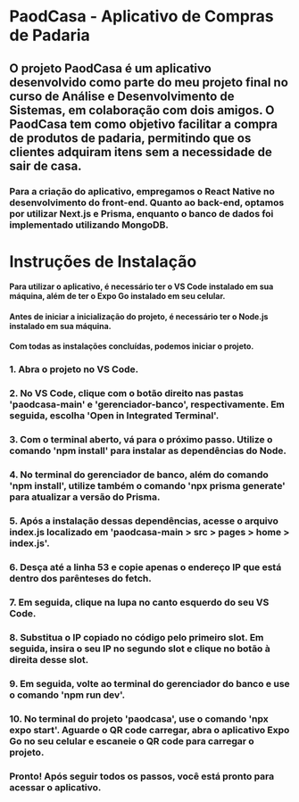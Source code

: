 # PaodCasa - Aplicativo de Compras de Padaria

## O projeto PaodCasa é um aplicativo desenvolvido como parte do meu projeto final no curso de Análise e Desenvolvimento de Sistemas, em colaboração com dois amigos. O PaodCasa tem como objetivo facilitar a compra de produtos de padaria, permitindo que os clientes adquiram itens sem a necessidade de sair de casa.

###  Para a criação do aplicativo, empregamos o React Native no desenvolvimento do front-end. Quanto ao back-end, optamos por utilizar Next.js e Prisma, enquanto o banco de dados foi implementado utilizando MongoDB.

# Instruções de Instalação

#### Para utilizar o aplicativo, é necessário ter o VS Code instalado em sua máquina, além de ter o Expo Go instalado em seu celular.

#### Antes de iniciar a inicialização do projeto, é necessário ter o Node.js instalado em sua máquina.

#### Com todas as instalações concluídas, podemos iniciar o projeto.

### 1. Abra o projeto no VS Code.

### 2. No VS Code, clique com o botão direito nas pastas 'paodcasa-main' e 'gerenciador-banco', respectivamente. Em seguida, escolha 'Open in Integrated Terminal'.

### 3. Com o terminal aberto, vá para o próximo passo. Utilize o comando 'npm install' para instalar as dependências do Node.

### 4. No terminal do gerenciador de banco, além do comando 'npm install', utilize também o comando 'npx prisma generate' para atualizar a versão do Prisma.

### 5. Após a instalação dessas dependências, acesse o arquivo index.js localizado em 'paodcasa-main > src > pages > home > index.js'.

### 6. Desça até a linha 53 e copie apenas o endereço IP que está dentro dos parênteses do fetch.

### 7. Em seguida, clique na lupa no canto esquerdo do seu VS Code.

### 8. Substitua o IP copiado no código pelo primeiro slot. Em seguida, insira o seu IP no segundo slot e clique no botão à direita desse slot.

### 9. Em seguida, volte ao terminal do gerenciador do banco e use o comando 'npm run dev'.

### 10. No terminal do projeto 'paodcasa', use o comando 'npx expo start'. Aguarde o QR code carregar, abra o aplicativo Expo Go no seu celular e escaneie o QR code para carregar o projeto.

### Pronto! Após seguir todos os passos, você está pronto para acessar o aplicativo.

